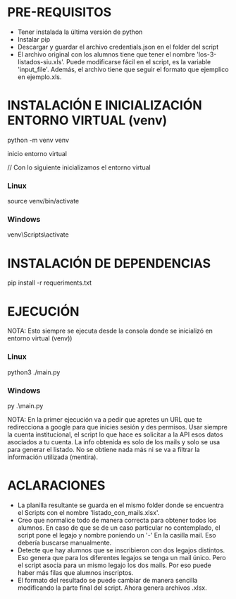 # PRE-REQUISITOS
- Tener instalada la última versión de python
- Instalar pip
- Descargar y guardar el archivo credentials.json en el folder del script
- El archivo original con los alumnos tiene que tener el nombre 'los-3-listados-siu.xls'. Puede modificarse fácil en el script, es la variable 'input_file'. Además, el archivo tiene que seguir el formato que ejemplico en ejemplo.xls.

# INSTALACIÓN E INICIALIZACIÓN ENTORNO VIRTUAL (venv)
python -m venv venv

inicio entorno virtual

// Con lo siguiente inicializamos el entorno virtual

### Linux
source venv/bin/activate

### Windows
venv\Scripts\activate


# INSTALACIÓN DE DEPENDENCIAS
pip install -r requeriments.txt

# EJECUCIÓN
NOTA: Esto siempre se ejecuta desde la consola donde se inicializó en entorno virtual (venv))

### Linux
python3 ./main.py

### Windows
py .\main.py

NOTA: En la primer ejecución va a pedir que apretes un URL que te redirecciona a google para que inicies sesión y des permisos. Usar siempre la cuenta institucional, el script lo que hace es solicitar a la API esos datos asociados a tu cuenta. La info obtenida es solo de los mails y solo se usa para generar el listado. No se obtiene nada más ni se va a filtrar la información utilizada (mentira).

# ACLARACIONES
- La planilla resultante se guarda en el mismo folder donde se encuentra el Scripts con el nombre 'listado_con_mails.xlsx'.
- Creo que normalice todo de manera correcta para obtener todos los alumnos. En caso de que se de un caso particular no contemplado, el script pone el legajo y nombre poniendo un '-' En la casilla mail. Eso debería buscarse manualmente.
- Detecte que hay alumnos que se inscribieron con dos legajos distintos. Eso genera que para los diferentes legajos se tenga un mail único. Pero el script asocia para un mismo legajo los dos mails. Por eso puede haber más filas que alumnos inscriptos.
- El formato del resultado se puede cambiar de manera sencilla modificando la parte final del script. Ahora genera archivos .xlsx.



